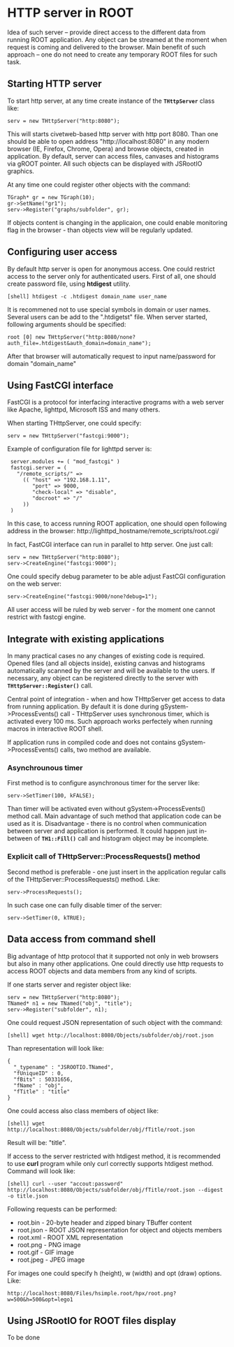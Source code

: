 # HTTP server in ROOT

Idea of such server – provide direct access to the different data
from running ROOT application. Any object can be streamed at the moment
when request is coming and delivered to the browser.
Main benefit of such approach – one do not need to create any temporary ROOT files for such task.

## Starting HTTP server

To start http server, at any time  create instance
of the **`THttpServer`** class like:

``` {.cpp}
serv = new THttpServer("http:8080");
```

This will starts civetweb-based http server with http port 8080.
Than one should be able to open address "http://localhost:8080"
in any modern browser (IE, Firefox, Chrome, Opera) and browse objects,
created in application. By default, server can access files, canvases
and histograms via gROOT pointer. All such objects can be displayed with
JSRootIO graphics.

At any time one could register other objects with the command:

``` {.cpp}
TGraph* gr = new TGraph(10);
gr->SetName("gr1");
serv->Register("graphs/subfolder", gr);
```

If objects content is changing in the applicaion, one could
enable monitoring flag in the browser - than objects view will be regularly updated.


## Configuring user access

By default http server is open for anonymous access.
One could restrict access to the server only for authenticated users.
First of all, one should create password file, using **htdigest** utility.

``` {.sh}
[shell] htdigest -c .htdigest domain_name user_name
```

It is recommened not to use special symbols in domain or user names.
Several users can be add to the ".htdigetst" file. When server started,
following arguments should be specified:

``` {.cpp}
root [0] new THttpServer("http:8080/none?auth_file=.htdigest&auth_domain=domain_name");
```

After that browser will automatically request to input name/password for domain "domain_name"


## Using FastCGI interface

FastCGI is a protocol for interfacing interactive programs with a web server like
Apache, lighttpd, Microsoft ISS and many others.

When starting THttpServer, one could specify:

``` {.cpp}
serv = new THttpServer("fastcgi:9000");
```

Example of configuration file for lighttpd server is:

``` {.txt}
 server.modules += ( "mod_fastcgi" )
 fastcgi.server = (
   "/remote_scripts/" =>
     (( "host" => "192.168.1.11",
        "port" => 9000,
        "check-local" => "disable",
        "docroot" => "/"
     ))
 )
```

In this case, to access running ROOT application, one should open
following address in the browser:
    http://lighttpd_hostname/remote_scripts/root.cgi/

In fact, FastCGI interface can run in parallel to http server.
One just call:

``` {.cpp}
serv = new THttpServer("http:8080");
serv->CreateEngine("fastcgi:9000");
```

One could specify debug parameter to be able adjust FastCGI configuration on the web server:

``` {.cpp}
serv->CreateEngine("fastcgi:9000/none?debug=1");
```

All user access will be ruled by web server -
for the moment one cannot restrict with fastcgi engine.


## Integrate with existing applications

In many practical cases no any changes of existing code is required.
Opened files (and all objects inside), existing canvas and histograms automatically
scanned by the server and will be available to the users.
If necessary, any object can be registered directly to the server with **`THttpServer::Register()`** call.

Central point of integration - when and how THttpServer get access to data from running application.
By default it is done during gSystem->ProcessEvents() call - THttpServer uses synchronous timer,
which is activated every 100 ms. Such approach works perfectely when running macros in interactive ROOT shell.

If application runs in compiled code and does not contains gSystem->ProcessEvents() calls,
two method are available.

### Asynchrounous timer

First method is to configure asynchronous timer for the server like:

``` {.cpp}
serv->SetTimer(100, kFALSE);
```

Than timer will be activated even without gSystem->ProcessEvents() method call.
Main advantage of such method that application code can be used as it is.
Disadvantage - there is no control when communication between server and application is performed.
It could happen just in-between of **`TH1::Fill()`** call and histogram object may be incomplete.


### Explicit call of THttpServer::ProcessRequests() method

Second method is preferable - one just insert in the application
regular calls of the THttpServer::ProcessRequests() method. Like:

``` {.cpp}
serv->ProcessRequests();
```

In such case one can fully disable timer of the server:

``` {.cpp}
serv->SetTimer(0, kTRUE);
```



## Data access from command shell

Big advantage of http protocol that it supported not only in web browsers
but also in many other applications.
One could directly use http requests to access
ROOT objects and data members from any kind of scripts.

If one starts server and register object like:


``` {.cpp}
serv = new THttpServer("http:8080");
TNamed* n1 = new TNamed("obj", "title");
serv->Register("subfolder", n1);
```

One could request JSON representation of such object with the command:

``` {.sh}
[shell] wget http://localhost:8080/Objects/subfolder/obj/root.json
```

Than representation will look like:

``` {.json}
{
  "_typename" : "JSROOTIO.TNamed",
  "fUniqueID" : 0,
  "fBits" : 50331656,
  "fName" : "obj",
  "fTitle" : "title"
}
```

One could access also class members of object like:

``` {.sh}
[shell] wget http://localhost:8080/Objects/subfolder/obj/fTitle/root.json
```

Result will be: "title".

If access to the server restricted with htdigest method,
it is recommended to use **curl** program while only curl correctly supports htdigest method.
Command will look like:

``` {.sh}
[shell] curl --user "accout:password" http://localhost:8080/Objects/subfolder/obj/fTitle/root.json --digest -o title.json
```

Following requests can be performed:
   * root.bin  - 20-byte header and zipped binary TBuffer content
   * root.json - ROOT JSON representation for object and objects members
   * root.xml  - ROOT XML representation
   * root.png  - PNG image
   * root.gif  - GIF image
   * root.jpeg - JPEG image

For images one could specify h (height), w (width) and opt (draw) options. Like:

``` {.sh}
http://localhost:8080/Files/hsimple.root/hpx/root.png?w=500&h=500&opt=lego1
```


## Using JSRootIO for ROOT files display

To be done
